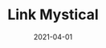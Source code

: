 ---
description: ""
tags: 
  - "Lark Fontaine"
  - "Link"
  - "Textiles"
image_primary: "img/LinkMystical_large.jpg"
href: "https://www.larkfontaine.com/collections/textiles/products/link-mystical"
designer: "Lark Fontaine"
title: "Link Mystical"
category: "Textiles"
subtitle: ""
manufacturer: "Lark Fontaine"
slug: "/manufacturers/lark-fontaine/textiles/lark-fontaine-link-mystical"
date: "2021-04-01"
---